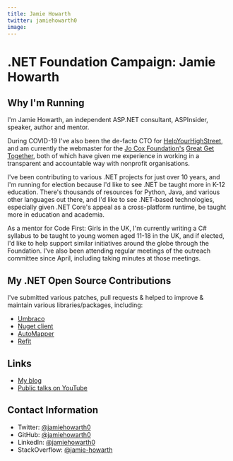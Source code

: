 ```yaml
---
title: Jamie Howarth
twitter: jamiehowarth0
image: 
---
```


# .NET Foundation Campaign: Jamie Howarth

## Why I'm Running
I'm Jamie Howarth, an independent ASP.NET consultant, ASPInsider, speaker, author and mentor.

During COVID-19 I've also been the de-facto CTO for [HelpYourHighStreet](https://helpyourhighstreet.org), and am currently the webmaster for the [Jo Cox Foundation's](https://jocoxfoundation.org) [Great Get Together](https://greatgettogether.org), both of which have given me experience in working in a transparent and accountable way with nonprofit organisations.

I've been contributing to various .NET projects for just over 10 years, and I'm running for election because I'd like to see .NET be taught more in K-12 education. There's thousands of resources for Python, Java, and various other languages out there, and I'd like to see .NET-based technologies, especially given .NET Core's appeal as a cross-platform runtime, be taught more in education and academia.

As a mentor for Code First: Girls in the UK, I'm currently writing a C# syllabus to be taught to young women aged 11-18 in the UK, and if elected, I'd like to help support similar initiatives around the globe through the Foundation. I've also been attending regular meetings of the outreach committee since April, including taking minutes at those meetings.

## My .NET Open Source Contributions
I've submitted various patches, pull requests & helped to improve & maintain various libraries/packages, including:
* [Umbraco](https://github.com/umbraco/Umbraco-CMS)
* [Nuget client](https://github.com/NuGet/NuGet.Client)
* [AutoMapper](https://github.com/AutoMapper/AutoMapper)
* [Refit](https://github.com/reactiveui/refit/)

## Links
* [My blog](https://jamiehowarth.me)
* [Public talks on YouTube](https://www.youtube.com/playlist?list=PLMIaPK41s0Kw2d6EtJw0zzRKBdaJ9e7Zr)

## Contact Information
* Twitter: [@jamiehowarth0](https://twitter.com/jamiehowarth0)
* GitHub: [@jamiehowarth0](https://github.com/jamiehowarth0)
* LinkedIn: [@jamiehowarth0](https://linkedin.com/in/jamiehowarth0)
* StackOverflow: [@jamie-howarth](https://stackoverflow.com/users/418297/jamie-howarth)

